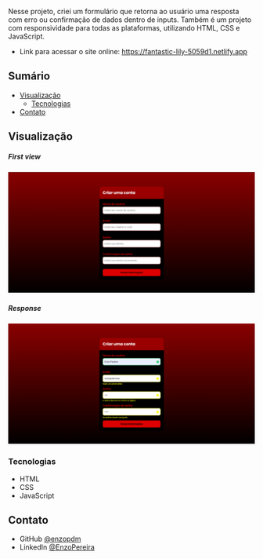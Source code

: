 Nesse projeto, criei um formulário que retorna ao usuário uma resposta com erro ou confirmação de dados dentro de inputs. Também é um projeto com responsividade para todas as plataformas, utilizando HTML, CSS e JavaScript.

- Link para acessar o site online: https://fantastic-lily-5059d1.netlify.app

<!-- Sumário -->

## Sumário

- [Visualização](#vizualização)
  - [Tecnologias](#tecnologias)
- [Contato](#contato)

<!-- First view -->

## Visualização

##### First view

![screenshot](./assets/screenshots/screenshot.png)

##### Response

![screenshot](./assets/screenshots/screenshot-response.png)

### Tecnologias

- HTML
- CSS
- JavaScript

## Contato

- GitHub [@enzopdm](https://github.com/enzopdm)
- LinkedIn [@EnzoPereira](https://www.linkedin.com/in/enzo-pereira-a5001a221/)
